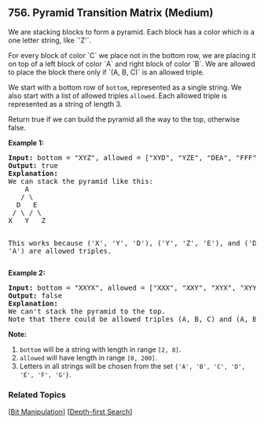 <!--|This file generated by command(leetcode description); DO NOT EDIT.    |-->
<!--+----------------------------------------------------------------------+-->
<!--|@author    Openset <openset.wang@gmail.com>                           |-->
<!--|@link      https://github.com/openset                                 |-->
<!--|@home      https://github.com/openset/leetcode                        |-->
<!--+----------------------------------------------------------------------+-->

## 756. Pyramid Transition Matrix (Medium)

<p>
We are stacking blocks to form a pyramid.  Each block has a color which is a one letter string, like `'Z'`.
</p><p>
For every block of color `C` we place not in the bottom row, we are placing it on top of a left block of color `A` and right block of color `B`.  We are allowed to place the block there only if `(A, B, C)` is an allowed triple.
</p><p>
We start with a bottom row of <code>bottom</code>, represented as a single string.  We also start with a list of allowed triples <code>allowed</code>.  Each allowed triple is represented as a string of length 3.
</p><p>
Return true if we can build the pyramid all the way to the top, otherwise false.
</p>

<p><b>Example 1:</b><br />
<pre>
<b>Input:</b> bottom = "XYZ", allowed = ["XYD", "YZE", "DEA", "FFF"]
<b>Output:</b> true
<b>Explanation:</b>
We can stack the pyramid like this:
    A
   / \
  D   E
 / \ / \
X   Y   Z

This works because ('X', 'Y', 'D'), ('Y', 'Z', 'E'), and ('D', 'E', 'A') are allowed triples.
</pre>
</p>

<p><b>Example 2:</b><br />
<pre>
<b>Input:</b> bottom = "XXYX", allowed = ["XXX", "XXY", "XYX", "XYY", "YXZ"]
<b>Output:</b> false
<b>Explanation:</b>
We can't stack the pyramid to the top.
Note that there could be allowed triples (A, B, C) and (A, B, D) with C != D.
</pre>
</p>

<p><b>Note:</b><br>
<ol>
<li><code>bottom</code> will be a string with length in range <code>[2, 8]</code>.</li>
<li><code>allowed</code> will have length in range <code>[0, 200]</code>.</li>
<li>Letters in all strings will be chosen from the set <code>{'A', 'B', 'C', 'D', 'E', 'F', 'G'}</code>.</li>
</ol>
</p>

### Related Topics
[[Bit Manipulation](https://github.com/openset/leetcode/tree/master/tag/bit-manipulation/README.md)]
[[Depth-first Search](https://github.com/openset/leetcode/tree/master/tag/depth-first-search/README.md)]
